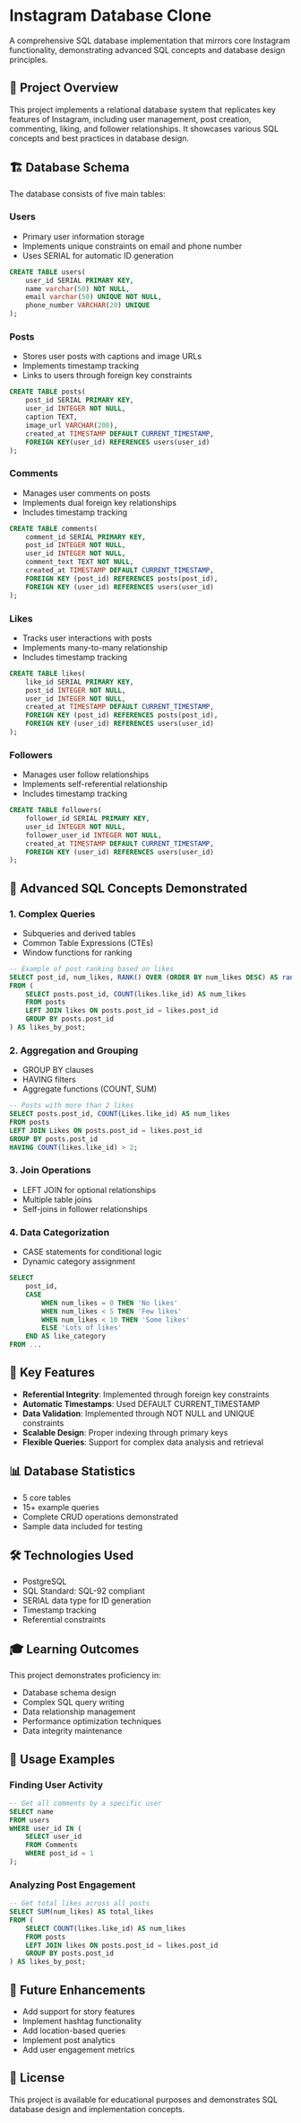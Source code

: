 # Instagram Database Clone

A comprehensive SQL database implementation that mirrors core Instagram functionality, demonstrating advanced SQL concepts and database design principles.

## 🎯 Project Overview

This project implements a relational database system that replicates key features of Instagram, including user management, post creation, commenting, liking, and follower relationships. It showcases various SQL concepts and best practices in database design.

## 🏗️ Database Schema

The database consists of five main tables:

### Users
- Primary user information storage
- Implements unique constraints on email and phone number
- Uses SERIAL for automatic ID generation
```sql
CREATE TABLE users(
    user_id SERIAL PRIMARY KEY,
    name varchar(50) NOT NULL,
    email varchar(50) UNIQUE NOT NULL,
    phone_number VARCHAR(20) UNIQUE
);
```

### Posts
- Stores user posts with captions and image URLs
- Implements timestamp tracking
- Links to users through foreign key constraints
```sql
CREATE TABLE posts(
    post_id SERIAL PRIMARY KEY,
    user_id INTEGER NOT NULL,
    caption TEXT,
    image_url VARCHAR(200),
    created_at TIMESTAMP DEFAULT CURRENT_TIMESTAMP,
    FOREIGN KEY(user_id) REFERENCES users(user_id)
);
```

### Comments
- Manages user comments on posts
- Implements dual foreign key relationships
- Includes timestamp tracking
```sql
CREATE TABLE comments(
    comment_id SERIAL PRIMARY KEY,
    post_id INTEGER NOT NULL,
    user_id INTEGER NOT NULL,
    comment_text TEXT NOT NULL,
    created_at TIMESTAMP DEFAULT CURRENT_TIMESTAMP,
    FOREIGN KEY (post_id) REFERENCES posts(post_id),
    FOREIGN KEY (user_id) REFERENCES users(user_id)
);
```

### Likes
- Tracks user interactions with posts
- Implements many-to-many relationship
- Includes timestamp tracking
```sql
CREATE TABLE likes(
    like_id SERIAL PRIMARY KEY,
    post_id INTEGER NOT NULL,
    user_id INTEGER NOT NULL,
    created_at TIMESTAMP DEFAULT CURRENT_TIMESTAMP,
    FOREIGN KEY (post_id) REFERENCES posts(post_id),
    FOREIGN KEY (user_id) REFERENCES users(user_id)
);
```

### Followers
- Manages user follow relationships
- Implements self-referential relationship
- Includes timestamp tracking
```sql
CREATE TABLE followers(
    follower_id SERIAL PRIMARY KEY,
    user_id INTEGER NOT NULL,
    follower_user_id INTEGER NOT NULL,
    created_at TIMESTAMP DEFAULT CURRENT_TIMESTAMP,
    FOREIGN KEY (user_id) REFERENCES users(user_id)
);
```

## 🚀 Advanced SQL Concepts Demonstrated

### 1. Complex Queries
- Subqueries and derived tables
- Common Table Expressions (CTEs)
- Window functions for ranking
```sql
-- Example of post ranking based on likes
SELECT post_id, num_likes, RANK() OVER (ORDER BY num_likes DESC) AS rank
FROM (
    SELECT posts.post_id, COUNT(likes.like_id) AS num_likes
    FROM posts
    LEFT JOIN likes ON posts.post_id = likes.post_id
    GROUP BY posts.post_id
) AS likes_by_post;
```

### 2. Aggregation and Grouping
- GROUP BY clauses
- HAVING filters
- Aggregate functions (COUNT, SUM)
```sql
-- Posts with more than 2 likes
SELECT posts.post_id, COUNT(Likes.like_id) AS num_likes
FROM posts
LEFT JOIN Likes ON posts.post_id = likes.post_id
GROUP BY posts.post_id
HAVING COUNT(likes.like_id) > 2;
```

### 3. Join Operations
- LEFT JOIN for optional relationships
- Multiple table joins
- Self-joins in follower relationships

### 4. Data Categorization
- CASE statements for conditional logic
- Dynamic category assignment
```sql
SELECT
    post_id,
    CASE
        WHEN num_likes = 0 THEN 'No likes'
        WHEN num_likes < 5 THEN 'Few likes'
        WHEN num_likes < 10 THEN 'Some likes'
        ELSE 'Lots of likes'
    END AS like_category
FROM ...
```

## 🔑 Key Features

- **Referential Integrity**: Implemented through foreign key constraints
- **Automatic Timestamps**: Used DEFAULT CURRENT_TIMESTAMP
- **Data Validation**: Implemented through NOT NULL and UNIQUE constraints
- **Scalable Design**: Proper indexing through primary keys
- **Flexible Queries**: Support for complex data analysis and retrieval

## 📊 Database Statistics
- 5 core tables
- 15+ example queries
- Complete CRUD operations demonstrated
- Sample data included for testing

## 🛠️ Technologies Used
- PostgreSQL
- SQL Standard: SQL-92 compliant
- SERIAL data type for ID generation
- Timestamp tracking
- Referential constraints

## 🎓 Learning Outcomes
This project demonstrates proficiency in:
- Database schema design
- Complex SQL query writing
- Data relationship management
- Performance optimization techniques
- Data integrity maintenance

## 📝 Usage Examples

### Finding User Activity
```sql
-- Get all comments by a specific user
SELECT name
FROM users
WHERE user_id IN (
    SELECT user_id
    FROM Comments
    WHERE post_id = 1
);
```

### Analyzing Post Engagement
```sql
-- Get total likes across all posts
SELECT SUM(num_likes) AS total_likes
FROM (
    SELECT COUNT(likes.like_id) AS num_likes
    FROM posts
    LEFT JOIN likes ON posts.post_id = likes.post_id
    GROUP BY posts.post_id
) AS likes_by_post;
```

## 🔄 Future Enhancements
- Add support for story features
- Implement hashtag functionality
- Add location-based queries
- Implement post analytics
- Add user engagement metrics

## 📜 License
This project is available for educational purposes and demonstrates SQL database design and implementation concepts.

